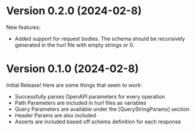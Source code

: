 # Version 0.2.0 (2024-02-8)

New features:
- Added support for request bodies. The schema should be recursively generated in the hurl file with empty strings or 0.

# Version 0.1.0 (2024-02-8)

Initial Release! Here are some things that seem to work:
- Successfully parses OpenAPI parameters for every operation
- Path Parameters are included in hurl files as variables
- Query Parameters are available under the [QueryStringParams] section
- Header Params are also included
- Asserts are included based off schema definition for each response
